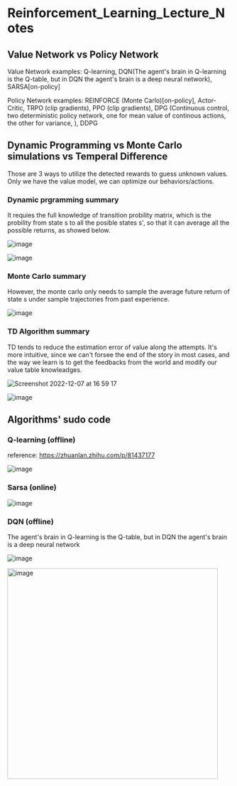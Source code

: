# Reinforcement_Learning_Lecture_Notes 


## Value Network vs Policy Network
Value Network examples: Q-learning, DQN(The agent's brain in Q-learning is the Q-table, but in DQN the agent's brain is a deep neural network), SARSA[on-policy]

Policy Network examples: REINFORCE (Monte Carlo)[on-policy], Actor-Critic, TRPO (clip gradients), PPO  (clip gradients), DPG (Continuous control, two deterministic policy network, one for mean value of continous actions, the other for variance, ), DDPG


## Dynamic Programming vs Monte Carlo simulations vs Temperal Difference 
Those are 3 ways to utilize the detected rewards to guess unknown values. Only we have the value model, we can optimize our behaviors/actions. 


### Dynamic prgramming summary
It requies the full knowledge of transition probility matrix, which is the probility from state s to all the posible states s', so that it can average all the possible returns, as showed below. 

![image](https://user-images.githubusercontent.com/91216581/232410332-c939bd56-5f05-41b0-bceb-ab771e99b966.png)

![image](https://user-images.githubusercontent.com/91216581/206213936-43cf218f-e40f-4d46-8dff-90b8db5a0285.png)


### Monte Carlo summary
However, the monte carlo only needs to sample the average future return of state s under sample trajectories from past experience. 

![image](https://user-images.githubusercontent.com/91216581/206213954-02652d2d-4ec5-4832-afcb-32e268d3e30b.png)

### TD Algorithm summary
TD tends to reduce the estimation error of value along the attempts. It's more intuitive, since we can't forsee the end of the story in most cases, and the way we learn is to get the feedbacks from the world and modify our value table knowleadges. 

![Screenshot 2022-12-07 at 16 59 17](https://user-images.githubusercontent.com/91216581/206228142-c93da78c-b605-4f6a-88eb-d029c4bae18f.png)

![image](https://user-images.githubusercontent.com/91216581/206213963-91a8a3e6-0f1d-445e-bbd1-f9c30a5cfb16.png)


## Algorithms' sudo code
### Q-learning (offline)

reference: https://zhuanlan.zhihu.com/p/81437177

![image](https://user-images.githubusercontent.com/91216581/232432841-66ab71da-897b-4668-9451-8e910f021b6b.png)

### Sarsa (online)


![image](https://user-images.githubusercontent.com/91216581/232432883-6a76aeab-cbd0-4e7f-8cc2-1c43e9f9b215.png)



### DQN (offline)

The agent's brain in Q-learning is the Q-table, but in DQN the agent's brain is a deep neural network

![image](https://user-images.githubusercontent.com/91216581/236658180-7b0e0a28-db37-4acb-ab68-1fe7d46cccfc.png)

<img width="474" alt="image" src="https://user-images.githubusercontent.com/91216581/236658197-447135a1-92e1-4c12-a865-b80e3946416a.png">



